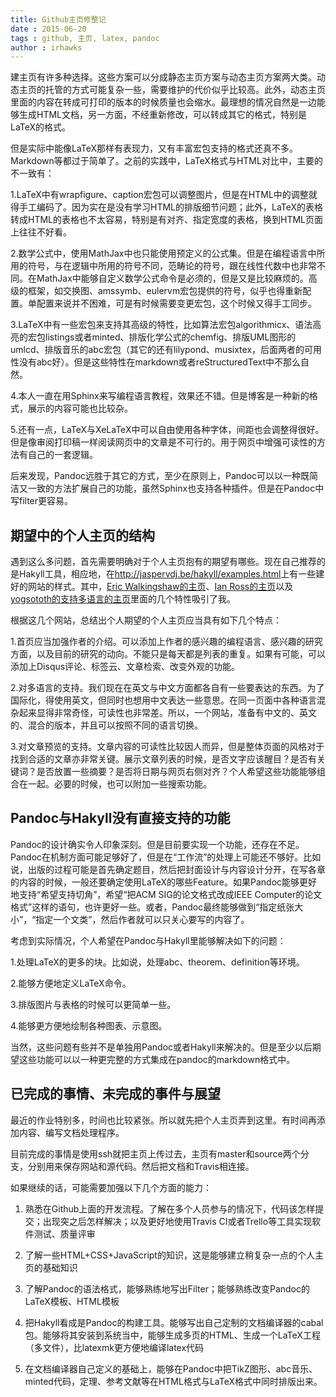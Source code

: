 ```yaml
---
title: Github主页修整记
date : 2015-06-20
tags : github, 主页, latex, pandoc
author : irhawks
---
```


建主页有许多种选择。这些方案可以分成静态主页方案与动态主页方案两大类。动态主页的托管的方式可能复杂一些，需要维护的代价似乎比较高。此外，动态主页里面的内容在转成可打印的版本的时候质量也会缩水。最理想的情况自然是一边能够生成HTML文档，另一方面，不经重新修改，可以转成其它的格式，特别是LaTeX的格式。

但是实际中能像LaTeX那样有表现力，又有丰富宏包支持的格式还真不多。Markdown等都过于简单了。之前的实践中，LaTeX格式与HTML对比中，主要的不一致有：

1.LaTeX中有wrapfigure、caption宏包可以调整图片，但是在HTML中的调整就得手工编码了。因为实在是没有学习HTML的排版细节问题；此外，LaTeX的表格转成HTML的表格也不太容易，特别是有对齐、指定宽度的表格，换到HTML页面上往往不好看。

2.数学公式中，使用MathJax中也只能使用预定义的公式集。但是在编程语言中所用的符号，与在逻辑中所用的符号不同，范畴论的符号，跟在线性代数中也非常不同。在MathJax中能够自定义数学公式命令是必须的，但是又是比较麻烦的。高级的框架，如交换图、amssymb、eulervm宏包提供的符号，似乎也得重新配置。单配置来说并不困难，可是有时候需要变更宏包，这个时候又得手工同步。

3.LaTeX中有一些宏包来支持其高级的特性，比如算法宏包algorithmicx、语法高亮的宏包listings或者minted、排版化学公式的chemfig、排版UML图形的umlcd、排版音乐的abc宏包（其它的还有lilypond、musixtex，后面两者的可用性没有abc好）。但是这些特性在markdown或者reStructuredText中不那么自然。

4.本人一直在用Sphinx来写编程语言教程，效果还不错。但是博客是一种新的格式，展示的内容可能也比较杂。

5.还有一点，LaTeX与XeLaTeX中可以自由使用各种字体，间距也会调整得很好。但是像审阅打印稿一样阅读网页中的文章是不可行的。用于网页中增强可读性的方法有自己的一套逻辑。

后来发现，Pandoc远胜于其它的方式，至少在原则上，Pandoc可以以一种既简洁又一致的方法扩展自己的功能，虽然Sphinx也支持各种插件。但是在Pandoc中写filter更容易。


## 期望中的个人主页的结构

遇到这么多问题，首先需要明确对于个人主页抱有的期望有哪些。现在自己推荐的是Hakyll工具，相应地，在<http://jaspervdj.be/hakyll/examples.html>上有一些建好的网站的样式。其中，[Eric Walkingshaw的主页](http://web.engr.oregonstate.edu/~walkiner)、[Ian Ross的主页](http://www.skybluetrades.net)以及 [yogsototh的支持多语言的主页](http://yannesposito.com/)里面的几个特性吸引了我。

根据这几个网站，总结出个人期望的个人主页应当具有如下几个特点：

1.首页应当加强作者的介绍。可以添加上作者的感兴趣的编程语言、感兴趣的研究方面，以及目前的研究的动向。不能只是每天都是列表的重复。如果有可能，可以添加上Disqus评论、标签云、文章检索、改变外观的功能。

2.对多语言的支持。我们现在在英文与中文方面都各自有一些要表达的东西。为了国际化，得使用英文，但同时也想用中文表达一些意思。在同一页面中各种语言混杂起来显得非常奇怪，可读性也非常差。所以，一个网站，准备有中文的、英文的、混合的版本，并且可以按照不同的语言切换。

3.对文章预览的支持。文章内容的可读性比较因人而异，但是整体页面的风格对于找到合适的文章亦非常关键。展示文章列表的时候，是否文字应该醒目？是否有关键词？是否放置一些摘要？是否将日期与网页右侧对齐？个人希望这些功能能够组合在一起。必要的时候，也可以附加一些搜索功能。

## Pandoc与Hakyll没有直接支持的功能

Pandoc的设计确实令人印象深刻。但是目前要实现一个功能，还存在不足。Pandoc在机制方面可能足够好了，但是在“工作流”的处理上可能还不够好。比如说，出版的过程可能是首先确定题目，然后把封面设计与内容设计分开，在写各章的内容的时候，一般还要确定使用LaTeX的哪些Feature。如果Pandoc能够更好地支持“希望支持切角”，希望“把ACM SIG的论文格式改成IEEE Computer的论文格式”这样的语句，也许更好一些。或者，Pandoc最终能够做到“指定纸张大小”，“指定一个文类”，然后作者就可以只关心要写的内容了。

考虑到实际情况，个人希望在Pandoc与Hakyll里能够解决如下的问题：

1.处理LaTeX的更多的块。比如说，处理abc、theorem、definition等环境。

2.能够方便地定义LaTeX命令。

3.排版图片与表格的时候可以更简单一些。

4.能够更方便地绘制各种图表、示意图。

当然，这些问题有些并不是单独用Pandoc或者Hakyll来解决的。但是至少以后期望这些功能可以以一种更完整的方式集成在pandoc的markdown格式中。


## 已完成的事情、未完成的事件与展望

最近的作业特别多，时间也比较紧张。所以就先把个人主页弄到这里。有时间再添加内容、编写文档处理程序。

目前完成的事情是使用ssh就把主页上传过去，主页有master和source两个分支，分别用来保存网站和源代码。然后把文档和Travis相连接。

如果继续的话，可能需要加强以下几个方面的能力：

1. 熟悉在Github上面的开发流程。了解在多个人员参与的情况下，代码该怎样提交；出现突之后怎样解决；以及更好地使用Travis CI或者Trello等工具实现软件测试、质量评审

2. 了解一些HTML+CSS+JavaScript的知识，这是能够建立稍复杂一点的个人主页的基础知识

3. 了解Pandoc的语法格式，能够熟练地写出Filter；能够熟练改变Pandoc的LaTeX模板、HTML模板

4. 把Hakyll看成是Pandoc的构建工具。能够写出自己定制的文档编译器的cabal包。能够将其安装到系统当中，能够生成多页的HTML、生成一个LaTeX工程（多文件），比latexmk更方便地编译latex代码

5. 在文档编译器自己定义的基础上，能够在Pandoc中把TikZ图形、abc音乐、minted代码，定理、参考文献等在HTML格式与LaTeX格式中同时排版出来。
